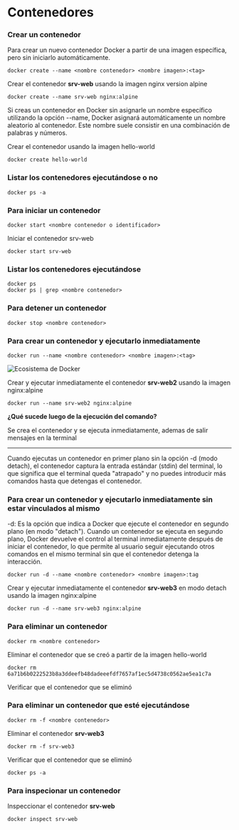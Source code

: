 # Contenedores

### Crear un contenedor

Para crear un nuevo contenedor Docker a partir de una imagen específica, pero sin iniciarlo automáticamente.

```
docker create --name <nombre contenedor> <nombre imagen>:<tag>
```

Crear el contenedor  **srv-web** usando la imagen nginx version alpine

```
docker create --name srv-web nginx:alpine
```

Si creas un contenedor en Docker sin asignarle un nombre específico utilizando la opción --name, Docker asignará automáticamente un nombre aleatorio al contenedor. Este nombre suele consistir en una combinación de palabras y números.  

Crear el contenedor usando la imagen hello-world

```
docker create hello-world
```

### Listar los contenedores ejecutándose o no

```
docker ps -a
```

### Para iniciar un contenedor

```
docker start <nombre contenedor o identificador>
```

Iniciar el contenedor srv-web

```
docker start srv-web
```

### Listar los contenedores ejecutándose

```
docker ps 
docker ps | grep <nombre contenedor>
```

### Para detener un contenedor

```
docker stop <nombre contenedor>
```

### Para crear un contenedor y ejecutarlo inmediatamente

```
docker run --name <nombre contenedor> <nombre imagen>:<tag>
```

![Ecosistema de Docker](img/dockerRun.PNG)

Crear y ejecutar inmediatamente el contenedor **srv-web2** usando la imagen nginx:alpine

```
docker run --name srv-web2 nginx:alpine
```

**¿Qué sucede luego de la ejecución del comando?**

Se crea el contenedor y se ejecuta inmediatamente, ademas de salir mensajes en la terminal

---
Cuando ejecutas un contenedor en primer plano sin la opción -d (modo detach), el contenedor captura la entrada estándar (stdin) del terminal, lo que significa que el terminal queda "atrapado" y no puedes introducir más comandos hasta que detengas el contenedor.

### Para crear un contenedor y ejecutarlo inmediatamente sin estar vinculados al mismo

-d: Es la opción que indica a Docker que ejecute el contenedor en segundo plano (en modo "detach").
Cuando un contenedor se ejecuta en segundo plano, Docker devuelve el control al terminal inmediatamente después de iniciar el contenedor, lo que permite al usuario seguir ejecutando otros comandos en el mismo terminal sin que el contenedor detenga la interacción.

```
docker run -d --name <nombre contenedor> <nombre imagen>:tag
```

Crear y ejecutar inmediatamente el contenedor **srv-web3** en modo detach usando la imagen nginx:alpine

```
docker run -d --name srv-web3 nginx:alpine
```

### Para eliminar un contenedor

```
docker rm <nombre contenedor>
```

Eliminar el contenedor que se creó a partir de la imagen hello-world

```
docker rm 6a71b6b0222523b8a3ddeefb48dadeeefdf7657af1ec5d4738c0562ae5ea1c7a
```

Verificar que el contenedor que se eliminó

### Para eliminar un contenedor que esté ejecutándose

```
docker rm -f <nombre contenedor>
```

Eliminar el contenedor **srv-web3**

```
docker rm -f srv-web3
```

Verificar que el contenedor que se eliminó

```
docker ps -a
```

### Para inspecionar un contenedor

Inspeccionar el contenedor **srv-web**

```
docker inspect srv-web
```
